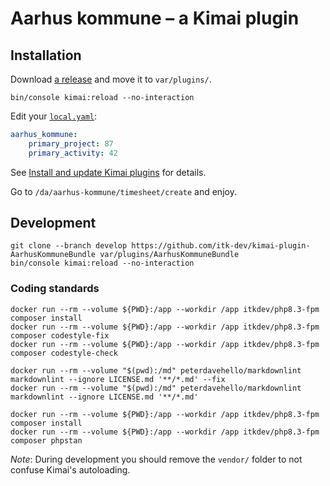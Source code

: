 # Aarhus kommune – a Kimai plugin

## Installation

Download [a release](https://github.com/itk-dev/kimai-plugin-AarhusKommuneBundle/releases) and move it to `var/plugins/`.

```shell
bin/console kimai:reload --no-interaction
```

Edit your [`local.yaml`](https://www.kimai.org/documentation/local-yaml.html#localyaml):

``` yaml
aarhus_kommune:
    primary_project: 87
    primary_activity: 42
```

See [Install and update Kimai plugins](https://www.kimai.org/documentation/plugin-management.html) for details.

Go to `/da/aarhus-kommune/timesheet/create` and enjoy.

## Development

``` shell
git clone --branch develop https://github.com/itk-dev/kimai-plugin-AarhusKommuneBundle var/plugins/AarhusKommuneBundle
bin/console kimai:reload --no-interaction
```

### Coding standards

``` shell
docker run --rm --volume ${PWD}:/app --workdir /app itkdev/php8.3-fpm composer install
docker run --rm --volume ${PWD}:/app --workdir /app itkdev/php8.3-fpm composer codestyle-fix
docker run --rm --volume ${PWD}:/app --workdir /app itkdev/php8.3-fpm composer codestyle-check
```

``` shell
docker run --rm --volume "$(pwd):/md" peterdavehello/markdownlint markdownlint --ignore LICENSE.md '**/*.md' --fix
docker run --rm --volume "$(pwd):/md" peterdavehello/markdownlint markdownlint --ignore LICENSE.md '**/*.md'
```

``` shell
docker run --rm --volume ${PWD}:/app --workdir /app itkdev/php8.3-fpm composer install
docker run --rm --volume ${PWD}:/app --workdir /app itkdev/php8.3-fpm composer phpstan
```

*Note*: During development you should remove the `vendor/` folder to not confuse Kimai's autoloading.
